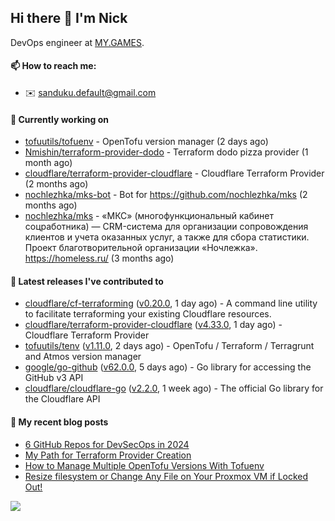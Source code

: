 ## Hi there 👋 I'm Nick

DevOps engineer at [MY.GAMES](https://my.games/).

#### 📫 How to reach me:

- ✉️ sanduku.default@gmail.com

#### 👷 Currently working on


- [tofuutils/tofuenv](https://github.com/tofuutils/tofuenv) - OpenTofu version manager (2 days ago)
- [Nmishin/terraform-provider-dodo](https://github.com/Nmishin/terraform-provider-dodo) - Terraform dodo pizza provider (1 month ago)
- [cloudflare/terraform-provider-cloudflare](https://github.com/cloudflare/terraform-provider-cloudflare) - Cloudflare Terraform Provider (2 months ago)
- [nochlezhka/mks-bot](https://github.com/nochlezhka/mks-bot) - Bot for https://github.com/nochlezhka/mks (2 months ago)
- [nochlezhka/mks](https://github.com/nochlezhka/mks) - «МКС» (многофункциональный кабинет соцработника) — CRM-система для организации сопровождения клиентов и учета оказанных услуг, а также для сбора статистики. Проект благотворительной организации «Ночлежка». https://homeless.ru/ (3 months ago)

#### 🔭 Latest releases I've contributed to

- [cloudflare/cf-terraforming](https://github.com/cloudflare/cf-terraforming) ([v0.20.0](https://github.com/cloudflare/cf-terraforming/releases/tag/v0.20.0), 1 day ago) - A command line utility to facilitate terraforming your existing Cloudflare resources.
- [cloudflare/terraform-provider-cloudflare](https://github.com/cloudflare/terraform-provider-cloudflare) ([v4.33.0](https://github.com/cloudflare/terraform-provider-cloudflare/releases/tag/v4.33.0), 1 day ago) - Cloudflare Terraform Provider
- [tofuutils/tenv](https://github.com/tofuutils/tenv) ([v1.11.0](https://github.com/tofuutils/tenv/releases/tag/v1.11.0), 2 days ago) - OpenTofu / Terraform / Terragrunt and Atmos version manager
- [google/go-github](https://github.com/google/go-github) ([v62.0.0](https://github.com/google/go-github/releases/tag/v62.0.0), 5 days ago) - Go library for accessing the GitHub v3 API
- [cloudflare/cloudflare-go](https://github.com/cloudflare/cloudflare-go) ([v2.2.0](https://github.com/cloudflare/cloudflare-go/releases/tag/v2.2.0), 1 week ago) - The official Go library for the Cloudflare API

#### 📜 My recent blog posts
- [6 GitHub Repos for DevSecOps in 2024](https://hackernoon.com/6-github-repos-for-devsecops-in-2024)
- [My Path for Terraform Provider Creation](https://hackernoon.com/my-path-for-terraform-provider-creation)
- [How to Manage Multiple OpenTofu Versions With Tofuenv](https://hackernoon.com/how-to-manage-multiple-opentofu-versions-with-tofuenv)
- [Resize filesystem or Change Any File on Your Proxmox VM if Locked Out!](https://hackernoon.com/resize-filesystem-or-change-any-file-on-your-proxmox-vm-if-locked-out)

![](https://komarev.com/ghpvc/?username=Nmishin&color=green)
